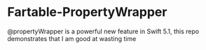 # Fartable-PropertyWrapper
@propertyWrapper is a powerful new feature in Swift 5.1, this repo demonstrates that I am good at wasting time
